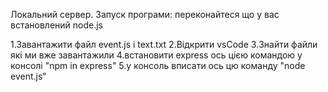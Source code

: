 Локальний сервер. Запуск програми: переконайтеся що у вас встановлений node.js

1.Завантажити файл event.js і text.txt
2.Відкрити vsCode 
3.Знайти файли які ми вже завантажили 
4.встановити express ось цією командою у консолі "npm in express"
5.у консоль вписати ось цю команду "node event.js"
